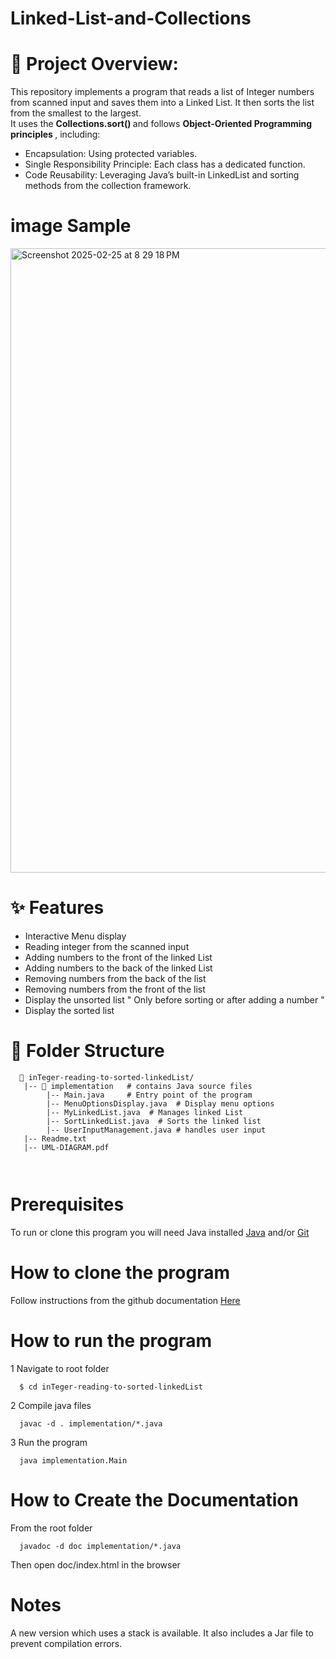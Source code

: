 # Linked-List-and-Collections

# 📌 Project Overview:
This repository implements a program that reads a list of Integer numbers from scanned input and saves them into a Linked List. It then sorts the list from the smallest to the largest. </br>
It uses the <strong> Collections.sort() </strong> and follows <strong> Object-Oriented Programming principles </strong>, including:
 - Encapsulation: Using protected variables.
 - Single Responsibility Principle: Each class has a dedicated function.
 - Code Reusability: Leveraging Java’s built-in LinkedList and sorting methods from the collection framework.

# image Sample
<img width="999" alt="Screenshot 2025-02-25 at 8 29 18 PM" src="https://github.com/user-attachments/assets/f7f4608f-4469-4554-831a-44498c60a128" />

#  ✨ Features
 - Interactive Menu display
 - Reading integer from the scanned input
 - Adding numbers to the front of the linked List
 - Adding numbers to the back of the linked List
 - Removing numbers from the back of the list
 - Removing numbers from the front of the list
 - Display the unsorted list " Only before sorting or after adding a number "
 - Display the sorted list


# 📁 Folder Structure
```
  📂 inTeger-reading-to-sorted-linkedList/
   |-- 📂 implementation   # contains Java source files
        |-- Main.java     # Entry point of the program
        |-- MenuOptionsDisplay.java  # Display menu options
        |-- MyLinkedList.java  # Manages linked List
        |-- SortLinkedList.java  # Sorts the linked list
        |-- UserInputManagement.java # handles user input
   |-- Readme.txt
   |-- UML-DIAGRAM.pdf 
    
    
```
# Prerequisites
To run or clone this program you will need Java installed [Java](https://www.java.com/en/download/help/download_options.html) and/or [Git](https://git-scm.com)

# How to clone the program 
Follow instructions from the github documentation <a href="https://docs.github.com/en/repositories/creating-and-managing-repositories/cloning-a-repository" target ="_blank"> Here </a>
# How to run the program

1 Navigate to root folder
```
  $ cd inTeger-reading-to-sorted-linkedList 

```
2 Compile java files

```
  javac -d . implementation/*.java 
```

3 Run the program

```
  java implementation.Main
```

# How to Create the Documentation
From the root folder
```
  javadoc -d doc implementation/*.java

```
Then open doc/index.html in the browser

# Notes
A new version which uses a stack is available. It also includes a Jar file to prevent compilation errors.


